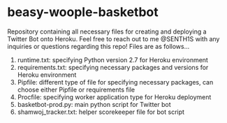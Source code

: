 # beasy-woople-basketbot

Repository containing all necessary files for creating and deploying a Twitter Bot onto Heroku. Feel free to reach out to me @SENTH1S with any inquiries or questions regarding this repo! Files are as follows...

1. runtime.txt: specifying Python version 2.7 for Heroku environment
2. requirements.txt: specifying necessary packages and versions for Heroku environment
3. Pipfile: different type of file for specifying necessary packages, can choose either Pipfile or requirements file
4. Procfile: specifying worker application type for Heroku deployment
5. basketbot-prod.py: main python script for Twitter bot
6. shamwoj_tracker.txt: helper scorekeeper file for bot script
